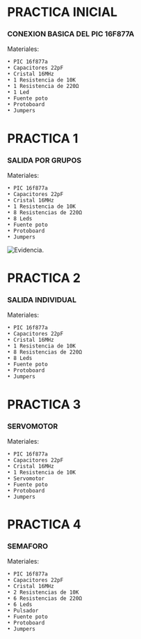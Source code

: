 # PRACTICA INICIAL
### CONEXION BASICA DEL PIC 16F877A
Materiales:

```
• PIC 16f877a
• Capacitores 22pF
• Cristal 16MHz
• 1 Resistencia de 10K
• 1 Resistencia de 220Ω
• 1 Led
• Fuente poto
• Protoboard
• Jumpers
```

# PRACTICA 1
### SALIDA POR GRUPOS
Materiales:

```
• PIC 16f877a
• Capacitores 22pF
• Cristal 16MHz
• 1 Resistencia de 10K
• 8 Resistencias de 220Ω
• 8 Leds
• Fuente poto
• Protoboard
• Jumpers
```
![Evidencia.](https://github.com/HH804/PRACTICAS_DEBSE_P2/blob/main/LED-BLUETOOTH.jpeg)

# PRACTICA 2
### SALIDA INDIVIDUAL
Materiales:

```
• PIC 16f877a
• Capacitores 22pF
• Cristal 16MHz
• 1 Resistencia de 10K
• 8 Resistencias de 220Ω
• 8 Leds
• Fuente poto
• Protoboard
• Jumpers
```

# PRACTICA 3
### SERVOMOTOR
Materiales:

```
• PIC 16f877a
• Capacitores 22pF
• Cristal 16MHz
• 1 Resistencia de 10K
• Servomotor
• Fuente poto
• Protoboard
• Jumpers
```

# PRACTICA 4
### SEMAFORO
Materiales:

```
• PIC 16f877a
• Capacitores 22pF
• Cristal 16MHz
• 2 Resistencias de 10K
• 6 Resistencias de 220Ω
• 6 Leds
• Pulsador
• Fuente poto
• Protoboard
• Jumpers
```


